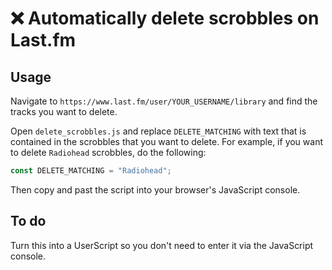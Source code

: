 # ❌ Automatically delete scrobbles on Last.fm 
## Usage

Navigate to `https://www.last.fm/user/YOUR_USERNAME/library` and find the tracks you want to delete.

Open `delete_scrobbles.js` and replace `DELETE_MATCHING` with text that is contained in the scrobbles that you want to delete. For example, if you want to delete `Radiohead` scrobbles, do the following:

```javascript
const DELETE_MATCHING = "Radiohead";
```

Then copy and past the script into your browser's JavaScript console. 

## To do

Turn this into a UserScript so you don't need to enter it via the JavaScript console.
